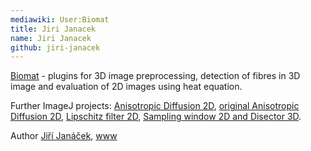 ```yaml
---
mediawiki: User:Biomat
title: Jiri Janacek
name: Jiri Janacek
github: jiri-janacek
---
```


[Biomat](/plugins/biomat) - plugins for 3D image preprocessing, detection of fibres in 3D image and evaluation of 2D images using heat equation.

Further ImageJ projects: [Anisotropic Diffusion 2D](/plugins/anisotropic-diffusion-2d), [original Anisotropic Diffusion 2D](/ij/plugins/anisotropic-diffusion-2d.html), [Lipschitz filter 2D](/ij/plugins/lipschitz/index.html), [Sampling window 2D and Disector 3D](/ij/plugins/sampling-window/index.html).

Author [Jiří Janáček](mailto:jiri.janacek_at_fgu.cas.cz), [www](http://www2.biomed.cas.cz/~janacek/)
